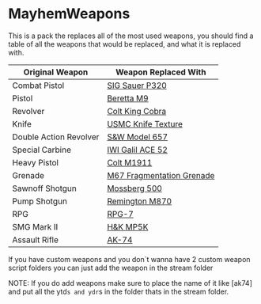 # MayhemWeapons

This is a pack the replaces all of the most used weapons, you should find a table of all the weapons that would be replaced, and what it is replaced with.

| Original Weapon | Weapon Replaced With |
|--|--|
| Combat Pistol | [SIG Sauer P320](https://www.gta5-mods.com/users/Equinox407) |
| Pistol | [Beretta M9](https://www.gta5-mods.com/users/Equinox407) |
| Revolver | [Colt King Cobra](https://www.gta5-mods.com/users/Equinox407) |
| Knife | [USMC Knife Texture](https://www.gta5-mods.com/users/Equinox407) |
| Double Action Revolver | [S&W Model 657](https://www.gta5-mods.com/users/Equinox407) |
| Special Carbine | [IWI Galil ACE 52](https://www.gta5-mods.com/users/Equinox407) |
| Heavy Pistol | [Colt M1911](https://www.gta5-mods.com/users/Equinox407) |
| Grenade | [M67 Fragmentation Grenade](https://www.gta5-mods.com/users/Equinox407) |
| Sawnoff Shotgun | [Mossberg 500](https://www.gta5-mods.com/users/Equinox407) |
| Pump Shotgun | [Remington M870](https://www.gta5-mods.com/users/Equinox407) |
| RPG | [RPG-7](https://www.gta5-mods.com/users/Equinox407) |
| SMG Mark II | [H&K MP5K](https://www.gta5-mods.com/users/Equinox407) |
| Assault Rifle | [AK-74](https://www.gta5-mods.com/users/Equinox407) |


If you have custom weapons and you don`t wanna have 2 custom weapon script folders you can just add the weapon in the stream folder 

NOTE: If you do add weapons make sure to place the name of it like [ak74] and put all the ytd`s and ydr`s in the folder thats in the stream folder.

